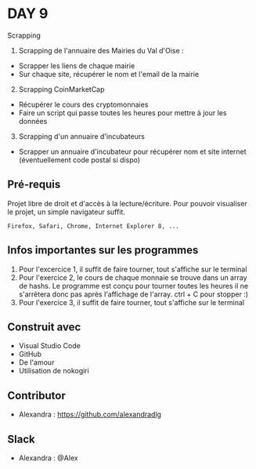# DAY 9
Scrapping

1. Scrapping de l'annuaire des Mairies du Val d'Oise :
- Scrapper les liens de chaque mairie
- Sur chaque site, récupérer le nom et l'email de la mairie

2. Scrapping CoinMarketCap
- Récupérer le cours des cryptomonnaies
- Faire un script qui passe toutes les heures pour mettre à jour les données

3. Scrapping d'un annuaire d'incubateurs
- Scrapper un annuaire d'incubateur pour récupérer nom et site internet (éventuellement code postal si dispo)



## Pré-requis

Projet libre de droit et d'accès à la lecture/écriture. 
Pour pouvoir visualiser le projet, un simple navigateur suffit.


```
Firefox, Safari, Chrome, Internet Explorer 8, ...
```
## Infos importantes sur les programmes

1. Pour l'excercice 1, il suffit de faire tourner, tout s'affiche sur le terminal
2. Pour l'exercice 2, le cours de chaque monnaie se trouve dans un array de hashs. Le programme est conçu pour tourner toutes les heures il ne s'arrêtera donc pas après l'affichage de l'array. ctrl + C pour stopper :)
3. Pour l'exercice 3, il suffit de faire tourner, tout s'affiche sur le terminal


## Construit avec

* Visual Studio Code
* GitHub
* De l'amour
* Utilisation de nokogiri


## Contributor

* Alexandra : https://github.com/alexandradlg

## Slack

* Alexandra : @Alex



